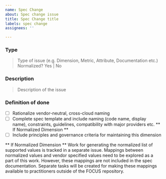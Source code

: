 ```yaml
---
name: Spec Change
about: Spec change issue
title: Spec Change title
labels: spec change
assignees: ''

---
```


### Type
> Type of issue (e.g. Dimension, Metric, Attribute, Documentation etc.)
Normalized? Yes | No


### Description
> Description of the issue

### Definition of done

- [ ] Rationalize vendor-neutral, cross-cloud naming
- [ ] Complete spec template and include naming (code name, display name), constraints, guidelines, compatibility with major providers etc.
** If Normalized Dimension **
- [ ] Include principles and governance criteria for maintaining this dimension

** If Normalized Dimension **
Work for generating the normalized list of supported values is tracked in a separate issue. Mappings between normalized values and vendor specified values need to be explored as a part of this work. However, these mappings are not included in the spec documentation. Separate tasks will be created for making these mappings available to practitioners outside of the FOCUS repository.

